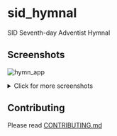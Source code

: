 # sid_hymnal

SID Seventh-day Adventist Hymnal

## Screenshots

![hymn_app](https://user-images.githubusercontent.com/47924887/75007990-6d53a700-547f-11ea-8462-c587aeb475f7.jpg)
<details>
  <summary>
    Click for more screenshots
  </summary>

![App Search](https://raw.githubusercontent.com/sidadventist/sid_hymnal/master/screenshots/hymn_app_search.jpg)
  
![Dark Mode](https://raw.githubusercontent.com/sidadventist/sid_hymnal/master/screenshots/hymn_app_dark.jpg)

![App Settings](https://raw.githubusercontent.com/sidadventist/sid_hymnal/master/screenshots/hymn_app_settings.jpg)

</details>


## Contributing

Please read [CONTRIBUTING.md]()



